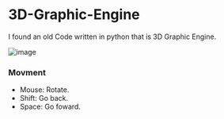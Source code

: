 # 3D-Graphic-Engine
I found an old Code written in python that is 3D Graphic Engine.

![image](https://github.com/Duiccni/3D-Graphic-Engine/assets/143947543/8d9e4fa5-8915-4eb6-b6f6-d961e47fb0ac)

### Movment
* Mouse: Rotate.
* Shift: Go back.
* Space: Go foward.
